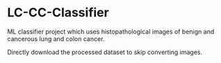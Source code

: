 # LC-CC-Classifier
ML classifier project which uses histopathological images of benign and cancerous lung and colon cancer.

Directly download the processed dataset to skip converting images.
